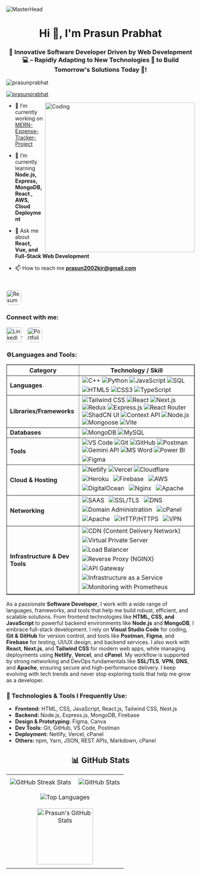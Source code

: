 ![MasterHead](https://repository-images.githubusercontent.com/588181932/e36ec678-7984-4cdd-8e4c-a3932772ff8e)
<h1 align="center">Hi 👋, I'm Prasun Prabhat</h1>
<h3 align="center">🚀 Innovative Software Developer Driven by Web Development 💻 – Rapidly Adapting to New Technologies 🔧 to Build Tomorrow's Solutions Today 🌟!</h3>

<p align="left"> <img src="https://komarev.com/ghpvc/?username=prasunprabhat&label=Profile%20views&color=0e75b6&style=flat" alt="prasunprabhat" /> </p>

<p align="left"> <a href="https://github.com/ryo-ma/github-profile-trophy"><img src="https://github-profile-trophy.vercel.app/?username=prasunprabhat" alt="prasunprabhat" /></a> </p>
<img align = "right" alt = "Coding" width = "400" src = "https://camo.githubusercontent.com/2366b34bb903c09617990fb5fff4622f3e941349e846ddb7e73df872a9d21233/68747470733a2f2f63646e2e6472696262626c652e636f6d2f75736572732f3733303730332f73637265656e73686f74732f363538313234332f6176656e746f2e676966" >

- 🔭 I’m currently working on [MERN-Expense-Tracker-Project](https://expense-tracker-cbnz.onrender.com/)

- 🌱 I’m currently learning **Node.js, Express, MongoDB, React , AWS, Cloud Deployment**

- 💬 Ask me about **React, Vue, and Full-Stack Web Development**

- 📫 How to reach me **prasun2002kir@gmail.com**

<a href="https://drive.google.com/file/d/1p-32e3lhQmdBIWiMvLLfPa-PZ3bPYOkE/view?usp=sharing" target="_blank">
  <img src="https://img.shields.io/badge/📄 Resume-Click Here-blue?style=for-the-badge" alt="Resume" style="vertical-align: middle; margin-top:30px; border-radius: 8px;" height="40" />
</a>

<h3 align="left">Connect with me:</h3>
<p align="left">
  <a href="https://www.linkedin.com/in/prasun-prabhat-859838230/" target="_blank">
    <img src="https://raw.githubusercontent.com/rahuldkjain/github-profile-readme-generator/master/src/images/icons/Social/linked-in-alt.svg" alt="LinkedIn" height="40" width="40" style="vertical-align: middle;" />
  </a>
  &nbsp;&nbsp;
  <a href="https://prasun-portfoliodev.netlify.app/" target="_blank">
  <img src="https://img.shields.io/badge/Portfolio%20DEV-white?style=for-the-badge&logo=vercel&logoColor=black" alt="Portfolio Website" height="40" style="vertical-align: middle; border-radius: 8px;" />
</a>
</p>

<h3 align="left">⚙️Languages and Tools:</h3>
<table border="1" cellpadding="10" cellspacing="0">
    <tr>
      <th>Category</th>
      <th>Technology / Skill</th>
    </tr>
    <tr>
      <td><strong>Languages</strong></td>
      <td>
        <img src="https://img.shields.io/badge/C%2B%2B-00599C?style=flat&logo=c%2B%2B&logoColor=white" alt="C++" >
        <img src="https://img.shields.io/badge/Python-3776AB?style=flat&logo=python&logoColor=white" alt="Python" >
        <img src="https://img.shields.io/badge/JavaScript-F7DF1E?style=flat&logo=javascript&logoColor=black" alt="JavaScript" >
        <img src="https://img.shields.io/badge/SQL-4479A1?style=flat&logo=postgresql&logoColor=white" alt="SQL" style="margin: 0 0 5px 0; display: inline-block;">
        <img src="https://img.shields.io/badge/HTML5-E34F26?style=flat&logo=html5&logoColor=white" alt="HTML5" >
        <img src="https://img.shields.io/badge/CSS3-1572B6?style=flat&logo=css3&logoColor=white" alt="CSS3" >
        <img src="https://img.shields.io/badge/TypeScript-007ACC?style=flat&logo=typescript&logoColor=white" alt="TypeScript" >
      </td>
    </tr>
    <tr>
      <td><strong>Libraries/Frameworks</strong></td>
      <td>
        <img src="https://img.shields.io/badge/Tailwind_CSS-38B2AC?style=flat&logo=tailwind-css&logoColor=white" alt="Tailwind CSS" >
        <img src="https://img.shields.io/badge/React-61DAFB?style=flat&logo=react&logoColor=black" alt="React" >
        <img src="https://img.shields.io/badge/Next.js-000000?style=flat&logo=next.js&logoColor=white" alt="Next.js" >
        <img src="https://img.shields.io/badge/Redux-764ABC?style=flat&logo=redux&logoColor=white" alt="Redux" >
        <img src="https://img.shields.io/badge/Express.js-000000?style=flat&logo=express&logoColor=white" alt="Express.js" >
        <img src="https://img.shields.io/badge/React_Router-CA4245?style=flat&logo=react-router&logoColor=white" alt="React Router" >
        <img src="https://img.shields.io/badge/ShadCN%20UI-black?style=flat&logo=shadcnui&logoColor=white" alt="ShadCN UI">
        <img src="https://img.shields.io/badge/Context_API-61DAFB?style=flat&logo=react&logoColor=black" alt="Context API" >
        <img src="https://img.shields.io/badge/Node.js-339933?style=flat&logo=node.js&logoColor=white" alt="Node.js" >
        <img src="https://img.shields.io/badge/Mongoose-880000?style=flat&logo=mongoose&logoColor=white" alt="Mongoose" >
        <img src="https://img.shields.io/badge/Vite-646CFF?style=flat&logo=vite&logoColor=white" alt="Vite" >
      </td>
    </tr>
    <tr>
      <td><strong>Databases</strong></td>
      <td>
        <img src="https://img.shields.io/badge/MongoDB-47A248?style=flat&logo=mongodb&logoColor=white" alt="MongoDB" >
        <img src="https://img.shields.io/badge/MySQL-4479A1?style=flat&logo=mysql&logoColor=white" alt="MySQL">
      </td>
    </tr>
    <tr>
      <td><strong>Tools</strong></td>
      <td>
        <img src="https://img.shields.io/badge/VS_Code-007ACC?style=flat&logo=visual-studio-code&logoColor=white" alt="VS Code" >
        <img src="https://img.shields.io/badge/Git-F05032?style=flat&logo=git&logoColor=white" alt="Git" >
        <img src="https://img.shields.io/badge/GitHub-181717?style=flat&logo=github&logoColor=white" alt="GitHub" >
        <img src="https://img.shields.io/badge/Postman-FF6C37?style=flat&logo=postman&logoColor=white" alt="Postman" >
        <img src="https://img.shields.io/badge/Gemini_API-4285F4?style=flat&logo=google&logoColor=white" alt="Gemini API">
        <img src="https://img.shields.io/badge/MS%20Word-2B579A?style=flat&logo=microsoftword&logoColor=white" alt="MS Word" style="margin: 0 0 5px 0; display: inline-block;" />
        <img src="https://img.shields.io/badge/Excel-217346?style=flat&logo=microsoft-excel&logoColor=white" alt="Power BI" style="margin: 0 0 5px 0; display: inline-block;">
        <img src="https://img.shields.io/badge/Figma-F24E1E?style=flat&logo=figma&logoColor=white" alt="Figma" />
      </td>
    </tr>
    <tr>
        <td><strong>Cloud & Hosting</strong></td>
        <td>
            <img src="https://img.shields.io/badge/Netlify-00C7B7?style=flat&logo=netlify&logoColor=white" alt="Netlify" style="margin: 0 0 5px 0; display: inline-block;">
            <img src="https://img.shields.io/badge/Vercel-000000?style=flat&logo=vercel&logoColor=white" alt="Vercel" style="margin: 0 0 5px 0; display: inline-block;">
            <img src="https://img.shields.io/badge/Cloudflare-F38020?style=flat&logo=cloudflare&logoColor=white" alt="Cloudflare" style="margin: 0 0 5px 0; display: inline-block;">
            <img src="https://img.shields.io/badge/Heroku-430098?style=flat&logo=heroku&logoColor=white" alt="Heroku" style="margin: 0 8px 5px 0; display: inline-block;" />
          <img src="https://img.shields.io/badge/Firebase-FFCA28?style=flat&logo=firebase&logoColor=black" alt="Firebase" style="margin: 0 8px 5px 0; display: inline-block;" />
           <img src="https://img.shields.io/badge/AWS-232F3E?style=flat&logo=amazonaws&logoColor=white" alt="AWS" style="margin: 0 8px 5px 0; display: inline-block;" />
  <img src="https://img.shields.io/badge/DigitalOcean-0080FF?style=flat&logo=digitalocean&logoColor=white" alt="DigitalOcean" style="margin: 0 8px 5px 0; display: inline-block;" />
  <img src="https://img.shields.io/badge/Nginx-009639?style=flat&logo=nginx&logoColor=white" alt="Nginx" style="margin: 0 8px 5px 0; display: inline-block;" />
  <img src="https://img.shields.io/badge/Apache-D22128?style=flat&logo=apache&logoColor=white" alt="Apache" style="margin: 0 8px 5px 0; display: inline-block;" />
        </td>
      </tr>
      <tr>
        <td><strong>Networking</strong></td>
        <td>
             <img src="https://img.shields.io/badge/SAAS-00A99D?style=flat&logo=saas&logoColor=white" alt="SAAS" style="margin: 0 8px 5px 0; display: inline-block;" />
    <img src="https://img.shields.io/badge/SSL/TLS-0082C9?style=flat&logo=letsencrypt&logoColor=white" alt="SSL/TLS" style="margin: 0 8px 5px 0; display: inline-block;" />
    <img src="https://img.shields.io/badge/DNS-0088CC?style=flat&logo=cloudflare&logoColor=white" alt="DNS" style="margin: 0 8px 5px 0; display: inline-block;" />
    <img src="https://img.shields.io/badge/Domain_Administration-006400?style=flat&logo=internet-explorer&logoColor=white" alt="Domain Administration" style="margin: 0 8px 5px 0; display: inline-block;" />
    <img src="https://img.shields.io/badge/cPanel-FF6C2C?style=flat&logo=cpanel&logoColor=white" alt="cPanel" style="margin: 0 8px 5px 0; display: inline-block;" />
    <img src="https://img.shields.io/badge/Apache-CA2132?style=flat&logo=apache&logoColor=white" alt="Apache" style="margin: 0 8px 5px 0; display: inline-block;" />
    <img src="https://img.shields.io/badge/HTTP/HTTPS-0052CC?style=flat&logo=wireshark&logoColor=white" alt="HTTP/HTTPS" style="margin: 0 8px 5px 0; display: inline-block;" />
    <img src="https://img.shields.io/badge/VPN-0066B8?style=flat&logo=protonvpn&logoColor=white" alt="VPN" style="margin: 0 8px 5px 0; display: inline-block;" />
        </td>
      </tr>
    <tr>
      <td><strong>Infrastructure & Dev Tools</strong></td>
      <td>
    <img src="https://img.shields.io/badge/CDN-0D47A1?style=flat&logo=cloudflare&logoColor=white" alt="CDN (Content Delivery Network)" style="margin: 0 0 5px 0; display: inline-block;">
    <img src="https://img.shields.io/badge/VPS-4A154B?style=flat&logo=digitalocean&logoColor=white" alt="Virtual Private Server" style="margin: 0 0 5px 0; display: inline-block;">
    <img src="https://img.shields.io/badge/Load_Balancer-FF9F1C?style=flat&logo=load-balancer&logoColor=white" alt="Load Balancer" style="margin: 0 0 5px 0; display: inline-block;">
    <img src="https://img.shields.io/badge/Reverse_Proxy-007ACC?style=flat&logo=nginx&logoColor=white" alt="Reverse Proxy (NGINX)" style="margin: 0 0 5px 0; display: inline-block;">
    <img src="https://img.shields.io/badge/API_Gateway-008080?style=flat&logo=api&logoColor=white" alt="API Gateway" style="margin: 0 0 5px 0; display: inline-block;">
            <img src="https://img.shields.io/badge/IaaS-0061A8?style=flat&logo=azure&logoColor=white" alt="Infrastructure as a Service" style="margin: 0 8px 5px 0; display: inline-block;">
    <img src="https://img.shields.io/badge/Monitoring-3F51B5?style=flat&logo=prometheus&logoColor=white" alt="Monitoring with Prometheus" style="margin: 0 8px 5px 0; display: inline-block;">
      </td>
    </tr>
  </table>
  <p>
As a passionate <strong>Software Developer</strong>, I work with a wide range of languages, frameworks, and tools that help me build robust, efficient, and scalable solutions.
From frontend technologies like <strong>HTML, CSS, and JavaScript</strong> to powerful backend environments like <strong>Node.js</strong> and <strong>MongoDB</strong>, I embrace full-stack development.
I rely on <strong>Visual Studio Code</strong> for coding, <strong>Git & GitHub</strong> for version control, and tools like <strong>Postman</strong>, <strong>Figma</strong>, and <strong>Firebase</strong> for testing, UI/UX design, and backend services.
I also work with <strong>React</strong>, <strong>Next.js</strong>, and <strong>Tailwind CSS</strong> for modern web apps, while managing deployments using <strong>Netlify</strong>, <strong>Vercel</strong>, and <strong>cPanel</strong>.
My workflow is supported by strong networking and DevOps fundamentals like <strong>SSL/TLS</strong>, <strong>VPN</strong>, <strong>DNS</strong>, and <strong>Apache</strong>, ensuring secure and high-performance delivery.
I keep evolving with tech trends and never stop exploring tools that help me grow as a developer.
</p>
<h3>🔧 Technologies & Tools I Frequently Use:</h3>
<ul>
  <li><strong>Frontend:</strong> HTML, CSS, JavaScript, React.js, Tailwind CSS, Next.js</li>
  <li><strong>Backend:</strong> Node.js, Express.js, MongoDB, Firebase</li>
  <li><strong>Design & Prototyping:</strong> Figma, Canva</li>
  <li><strong>Dev Tools:</strong> Git, GitHub, VS Code, Postman</li>
  <li><strong>Deployment:</strong> Netlify, Vercel, cPanel</li>
  <li><strong>Others:</strong> npm, Yarn, JSON, REST APIs, Markdown, cPanel</li>
</ul>

<h2 align="center">📊 GitHub Stats</h2>

<table align="center">
  <tr>
    <!-- GitHub Streak -->
    <td align="center" style="padding: 10px; min-height: 200px;">
      <img src="https://github-readme-streak-stats.herokuapp.com/?user=PrasunPrabhat&theme=vision-friendly-dark&hide_border=false" alt="GitHub Streak Stats" />
    </td>
        <!-- GitHub Stats 1 -->
    <td align="center" style="padding: 10px; min-height: 200px;">
      <img src="https://github-readme-stats.vercel.app/api?username=PrasunPrabhat&show_icons=true&theme=dracula&hide=contribs&hide_border=false&include_all_commits=true&count_private=true" alt="GitHub Stats" />
    </td>
  </tr>

  <tr>
    <!-- Top Languages -->
    <td colspan="2" align="center" style="padding: 10px; min-height: 200px;">
      <img src="https://github-readme-stats.vercel.app/api/top-langs/?username=PrasunPrabhat&layout=compact&theme=chartreuse-dark" alt="Top Languages" />
    </td>
  </tr>

  <tr>
    <!-- GitHub Stats 2 (TokyoNight Theme) -->
    <td colspan="2" align="center" style="padding: 10px; min-height: 200px;">
      <img src="https://github-readme-stats.vercel.app/api?username=PrasunPrabhat&hide_title=false&hide_rank=false&show_icons=true&include_all_commits=true&count_private=true&disable_animations=false&theme=tokyonight&locale=en&hide_border=false" height="150" alt="Prasun's GitHub Stats" />
    </td>
  </tr>
</table>


